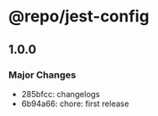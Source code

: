 # @repo/jest-config

## 1.0.0

### Major Changes

- 285bfcc: changelogs
- 6b94a66: chore: first release
